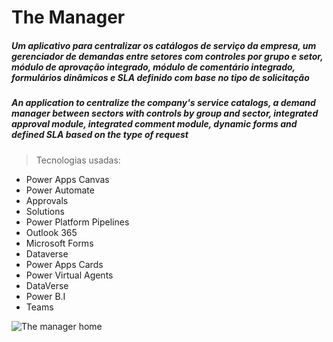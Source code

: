 # The Manager

##### Um aplicativo para centralizar os catálogos de serviço da empresa, um gerenciador de demandas entre setores com controles por grupo e setor, módulo de aprovação integrado, módulo de comentário integrado, formulários dinâmicos e SLA definido com base no tipo de solicitação

##### An application to centralize the company's service catalogs, a demand manager between sectors with controls by group and sector, integrated approval module, integrated comment module, dynamic forms and defined SLA based on the type of request

>Tecnologias usadas:
  * Power Apps Canvas
  * Power Automate
  * Approvals
  * Solutions
  * Power Platform Pipelines
  * Outlook 365
  * Microsoft Forms
  * Dataverse
  * Power Apps Cards
  * Power Virtual Agents
  * DataVerse
  * Power B.I
  * Teams

![The manager home](https://user-images.githubusercontent.com/94719601/224870232-a6d5d558-c63e-4931-ac2e-b13b141e4384.png)
